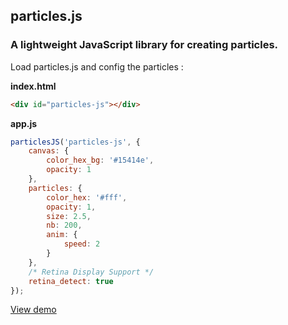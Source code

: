 ## particles.js

### A lightweight JavaScript library for creating particles.

Load particles.js and config the particles :

**index.html**
```html
<div id="particles-js"></div>
```

**app.js**
```javascript
particlesJS('particles-js', {
	canvas: {
		color_hex_bg: '#15414e',
		opacity: 1
	},
	particles: {
	    color_hex: '#fff',
		opacity: 1,
		size: 2.5,
		nb: 200,
		anim: {
			speed: 2
		}
	},
	/* Retina Display Support */
	retina_detect: true
});
```
[View demo](http://vincentgarreau.com/particles.js/demo/)
<!--<img src="http://cl.ly/XPlB/particles-2.gif">-->
